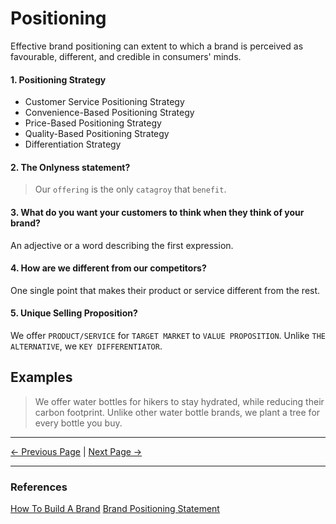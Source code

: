 # Positioning

Effective brand positioning can extent to which a brand is perceived as favourable, different, and credible in consumers' minds.

#### 1. Positioning Strategy

- Customer Service Positioning Strategy
- Convenience-Based Positioning Strategy
- Price-Based Positioning Strategy
- Quality-Based Positioning Strategy
- Differentiation Strategy

#### 2. The Onlyness statement?

> Our `offering` is the only `catagroy` that `benefit`.

#### 3. What do you want your customers to think when they think of your brand?

An adjective or a word describing the first expression.

#### 4. How are we different from our competitors?

One single point that makes their product or service different from the rest.

#### 5. Unique Selling Proposition?

We offer `PRODUCT/SERVICE` for `TARGET MARKET` to `VALUE PROPOSITION`.
Unlike `THE ALTERNATIVE`, we `KEY DIFFERENTIATOR`.

## Examples

> We offer water bottles for hikers to stay hydrated, while reducing their carbon footprint. Unlike other water bottle brands, we plant a tree for every bottle you buy.

<hr/>

[<- Previous Page](./values.html)
|
[Next Page ->](./voice.html)

<hr/>

### References

[How To Build A Brand](https://www.shopify.com/blog/how-to-build-a-brand)
[Brand Positioning Statement](https://www.risefuel.com/blog/what-is-a-positioning-statement)
